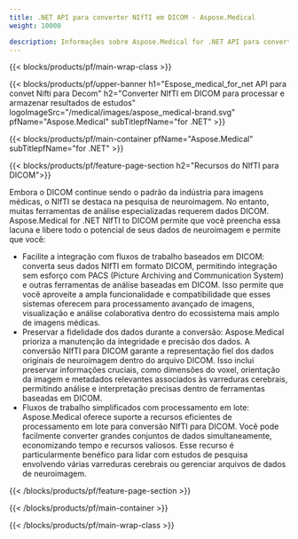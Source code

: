 ```yaml
---
title: .NET API para converter NIfTI em DICOM - Aspose.Medical
weight: 10000

description: Informações sobre Aspose.Medical for .NET API para converter NIfTI em DICOM
---
```


{{< blocks/products/pf/main-wrap-class >}}

{{< blocks/products/pf/upper-banner h1="Espose_medical_for_net API para convet Nifti para Decom" h2="Converter NIfTI em DICOM para processar e armazenar resultados de estudos" logoImageSrc="/medical/images/aspose_medical-brand.svg" pfName="Aspose.Medical" subTitlepfName="for .NET" >}}

{{< blocks/products/pf/main-container pfName="Aspose.Medical" subTitlepfName="for .NET" >}}

{{< blocks/products/pf/feature-page-section h2="Recursos do NIfTI para DICOM">}}

<p>Embora o DICOM continue sendo o padrão da indústria para imagens médicas, o NIfTI se destaca na pesquisa de neuroimagem. No entanto, muitas ferramentas de análise especializadas requerem dados DICOM. Aspose.Medical for .NET NIfTI to DICOM permite que você preencha essa lacuna e libere todo o potencial de seus dados de neuroimagem e permite que você:</p>

<ul>
<li>Facilite a integração com fluxos de trabalho baseados em DICOM: converta seus dados NIfTI em formato DICOM, permitindo integração sem esforço com PACS (Picture Archiving and Communication System) e outras ferramentas de análise baseadas em DICOM. Isso permite que você aproveite a ampla funcionalidade e compatibilidade que esses sistemas oferecem para processamento avançado de imagens, visualização e análise colaborativa dentro do ecossistema mais amplo de imagens médicas.</li>
<li>Preservar a fidelidade dos dados durante a conversão: Aspose.Medical prioriza a manutenção da integridade e precisão dos dados. A conversão NIfTI para DICOM garante a representação fiel dos dados originais de neuroimagem dentro do arquivo DICOM. Isso inclui preservar informações cruciais, como dimensões do voxel, orientação da imagem e metadados relevantes associados às varreduras cerebrais, permitindo análise e interpretação precisas dentro de ferramentas baseadas em DICOM.</li>
<li>Fluxos de trabalho simplificados com processamento em lote: Aspose.Medical oferece suporte a recursos eficientes de processamento em lote para conversão NIfTI para DICOM. Você pode facilmente converter grandes conjuntos de dados simultaneamente, economizando tempo e recursos valiosos. Esse recurso é particularmente benéfico para lidar com estudos de pesquisa envolvendo várias varreduras cerebrais ou gerenciar arquivos de dados de neuroimagem.</li>
</ul>

{{< /blocks/products/pf/feature-page-section >}}

{{< /blocks/products/pf/main-container >}}

{{< /blocks/products/pf/main-wrap-class >}}